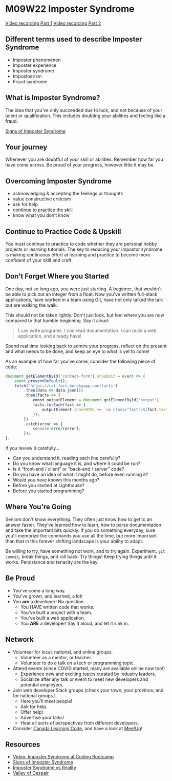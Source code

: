 # M09W22 Imposter Syndrome

[Video recording Part 1](https://vimeo.com/909541109/b32de6b0f2)
[Video recording Part 2](https://vimeo.com/user147384195/fc531c5c33)

## Different terms used to describe Imposter Syndrome

- Imposter phenomenon
- Imposter experience
- Imposter syndrome
- Impostoerism
- Fraud syndrome

## What is Imposter Syndrome?

The idea that you’ve only succeeded due to luck, and not because of your talent or qualification.
This includes doubting your abilities and feeling like a fraud.

[Signs of Imposter Syndrome](https://www.verywellhealth.com/imposter-syndrome-5089237)

## Your journey

Whenever you are doubtful of your skill or abilities. Remember how far you have come across. Be proud of your progress, however little it may be.

## Overcoming Imposter Syndrome

- acknowledging & accepting the feelings or thoughts
- value constructive criticism
- ask for help
- continue to practice the skill
- know what you don’t know

## Continue to Practice Code & Upskill

You must continue to practice to code whether they are personal hobby projects or learning tutorials. The key to reducing your impostor syndrome is making continuous effort at learning and practice to become more confident of your skill and craft.

## Don't Forget Where you Started

One day, not so long ago, you were just starting. A beginner, that wouldn't be able to pick out an integer from a float. Now you've written full-stack applications, have worked in a team using Git, have not only talked the talk but are walking the walk.

This should not be taken lightly. Don't just look, but feel where you are now compared to that humble beginning. Say it aloud:

> I can write programs. I can read documentation. I can build a web application, and already have!

Spend real time looking back to admire your progress, reflect on the present and what needs to be done, and keep an eye to what is yet to come!

As an example of how far you've come, consider the following piece of code:

```javascript
document.getElementById('contact-form').onSubmit = event => {
	event.preventDefault();
	fetch('https://cat-fact.herokuapp.com/facts')
		.then(data => data.json())
		.then(facts => {
			const outputElement = document.getElementById('output');
			facts.forEach(fact => {
				outputElement.innerHTML += `<p class="fact">${fact.text}</p>`;
			});
		})
		.catch(error => {
			console.error(error);
		});
};
```

If you review it carefully…

- Can you understand it, reading each line carefully?
- Do you know what language it is, and where it could be run?
- Is it “front-end / client” or “back-end / server” code?
- Do you have an idea of what it might do, before even running it?
- Would you have known this months ago?
- Before you started at Lighthouse?
- Before you started programming?

## Where You're Going

Seniors don't know everything. They often just know how to get to an answer faster. They've learned how to learn, how to parse documentation and take the important bits quickly. If you do something everyday, sure you'll memorize the commands you use all the time, but more important than that in this forever shifting landscape is your ability to adapt.

Be willing to try, have something not work, and to try again. Experiment. `git commit`, break things, and roll back. Try things! Keep trying things until it works. Persistance and tenacity are the key.

## Be Proud

- You've come a long way.
- You've grown, and learned, a lot!
- You **are** a developer! No question.
  - You HAVE written code that works.
  - You've built a project with a team.
  - You've built a web application.
  - You **ARE** a developer! Say it aloud, and let it sink in.

## Network

- Volunteer for local, national, and online groups.
  - Volunteer as a mentor, or teacher.
  - Volunteer to do a talk on a tech or programming topic.
- Attend events (since COVID started, many are available online now too!)
  - Experience new and exciting topics curated by industry leaders.
  - Socialize after any talk or event to meet new developers and potential employers.
- Join web developer Slack groups (check your town, your province, and for national groups.)
  - Here you'll meet people!
  - Ask for help.
  - Offer help!
  - Advertise your talks!
  - Hear all sorts of perspectives from different developers.
- Consider [Canada Learning Code](https://www.canadalearningcode.ca/volunteer/), and have a look at [MeetUp](https://www.meetup.com/find/?keywords=web%20development&source=EVENTS)!

## Resources

- [Video: Imposter Syndrome at Coding Bootcamp](https://www.youtube.com/watch?v=UL4Se2ofUW8)
- [Signs of Imposter Syndrome](<https://www.verywellhealth.com/thmb/otwqoJ3HstZgmwYzRsZYT8wYrjo=/1500x0/filters:no_upscale():max_bytes(150000):strip_icc()/imposter-syndrome-5089237-Final-d5b53a0d2f9b4a568022933d5f267930.jpg>)
- [Imposter Syndrome vs Reality](https://www.visualcapitalist.com/wp-content/uploads/2020/10/impostor-syndrome-diagram.png)
- [Valley of Despair](https://community.thriveglobal.com/wp-content/uploads/2018/09/valley_of_despair.jpg)
